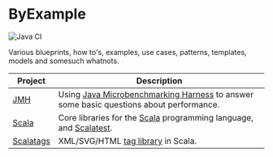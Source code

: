 ByExample
==============================================================================

![Java CI](https://github.com/RyanSkraba/byexample/workflows/Java%20CI/badge.svg)

Various blueprints, how to's, examples, use cases, patterns, templates, models and somesuch
whatnots.

Project                                 | Description
----------------------------------------|-------------------------------------------------------------------------------------------------------------------------------------------
[JMH](benchmarking/jmh-by-example)      | Using [Java Microbenchmarking Harness](http://openjdk.java.net/projects/code-tools/jmh/) to answer some basic questions about performance.
[Scala](scala/scala-by-example)         | Core libraries for the [Scala](https://www.scala-lang.org/) programming language, and [Scalatest](https://www.scalatest.org/).
[Scalatags](scala/scalatags-by-example) | XML/SVG/HTML [tag library](https://github.com/lihaoyi/scalatags) in Scala.
